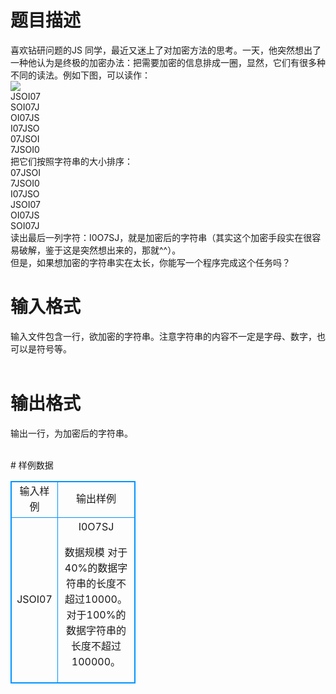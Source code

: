 # 

 
 # 题目描述 
<p>
喜欢钻研问题的JS 同学，最近又迷上了对加密方法的思考。一天，他突然想出了一种他认为是终极的加密办法：把需要加密的信息排成一圈，显然，它们有很多种不同的读法。例如下图，可以读作：<br><img border="0" src="/source/joyoi/tyvj-3500/img/aHR0cDovL3d3dy5qb3lvaS5jbi9wcm9ibGVtL3R5dmotMzUwMC9wcm9ibGVtc19pbWFnZXMvMjMzMC8xLmpwZw==.jpg"><br>JSOI07<br>SOI07J<br>OI07JS<br>I07JSO<br>07JSOI<br>7JSOI0<br>把它们按照字符串的大小排序：<br>07JSOI<br>7JSOI0<br>I07JSO<br>JSOI07<br>OI07JS<br>SOI07J<br>读出最后一列字符：I0O7SJ，就是加密后的字符串（其实这个加密手段实在很容易破解，鉴于这是突然想出来的，那就^^）。<br>但是，如果想加密的字符串实在太长，你能写一个程序完成这个任务吗？<br></p> 

 
 # 输入格式 
<p>
输入文件包含一行，欲加密的字符串。注意字符串的内容不一定是字母、数字，也可以是符号等。<br><br></p> 

 
 # 输出格式 
<p>
输出一行，为加密后的字符串。<br><br></p> 
# 样例数据
<style>
        table,table tr th, table tr td { border:1px solid #0094ff; }
        table { width: 200px; min-height: 25px; line-height: 25px; text-align: center; border-collapse: collapse;}   
    </style>
<table>
	<tr>
		<td>输入样例</td>
		<td>输出样例</td>
	</tr>
<tr><td>JSOI07

</td><td>
I0O7SJ

数据规模
对于40%的数据字符串的长度不超过10000。
对于100%的数据字符串的长度不超过100000。
</td></tr></table>
